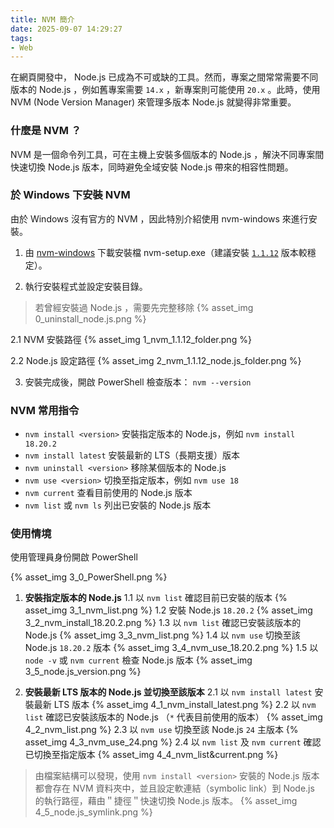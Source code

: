 ```yaml
---
title: NVM 簡介
date: 2025-09-07 14:29:27
tags:
- Web
---
```


在網頁開發中， Node.js 已成為不可或缺的工具。然而，專案之間常常需要不同版本的 Node.js ，例如舊專案需要 `14.x` ，新專案則可能使用 `20.x` 。此時，使用 NVM (Node Version Manager) 來管理多版本 Node.js 就變得非常重要。

### 什麼是 NVM ？

NVM 是一個命令列工具，可在主機上安裝多個版本的 Node.js ，解決不同專案間快速切換 Node.js 版本，同時避免全域安裝 Node.js 帶來的相容性問題。

### 於 Windows 下安裝 NVM

由於 Windows 沒有官方的 NVM ，因此特別介紹使用 nvm-windows 來進行安裝。

1. 由 [nvm-windows](https://github.com/coreybutler/nvm-windows/releases) 下載安裝檔 nvm-setup.exe（建議安裝 [`1.1.12`](https://github.com/coreybutler/nvm-windows/releases/tag/1.1.12) 版本較穩定）。

2. 執行安裝程式並設定安裝目錄。

  > 若曾經安裝過 Node.js ，需要先完整移除
  {% asset_img 0_uninstall_node.js.png %}

  2.1 NVM 安裝路徑
  {% asset_img 1_nvm_1.1.12_folder.png %}

  2.2 Node.js 設定路徑
  {% asset_img 2_nvm_1.1.12_node.js_folder.png %}

3. 安裝完成後，開啟 PowerShell 檢查版本：
  `nvm --version`

### NVM 常用指令

- `nvm install <version>` 安裝指定版本的 Node.js，例如 `nvm install 18.20.2`
- `nvm install latest` 安裝最新的 LTS（長期支援）版本
- `nvm uninstall <version>` 移除某個版本的 Node.js
- `nvm use <version>` 切換至指定版本，例如 `nvm use 18`
- `nvm current` 查看目前使用的 Node.js 版本
- `nvm list` 或 `nvm ls` 列出已安裝的 Node.js 版本

### 使用情境

使用管理員身份開啟 PowerShell

{% asset_img 3_0_PowerShell.png %}

1. **安裝指定版本的 Node.js**
  1.1 以 `nvm list` 確認目前已安裝的版本
  {% asset_img 3_1_nvm_list.png %}
  1.2 安裝 Node.js `18.20.2`
  {% asset_img 3_2_nvm_install_18.20.2.png %}
  1.3 以 `nvm list` 確認已安裝該版本的 Node.js
  {% asset_img 3_3_nvm_list.png %}
  1.4 以 `nvm use` 切換至該 Node.js `18.20.2` 版本
  {% asset_img 3_4_nvm_use_18.20.2.png %}
  1.5 以 `node -v` 或 `nvm current` 檢查 Node.js 版本
  {% asset_img 3_5_node.js_version.png %}

2. **安裝最新 LTS 版本的 Node.js 並切換至該版本**
  2.1 以 `nvm install latest` 安裝最新 LTS 版本
  {% asset_img 4_1_nvm_install_latest.png %}
  2.2 以 `nvm list` 確認已安裝該版本的 Node.js （`*` 代表目前使用的版本）
  {% asset_img 4_2_nvm_list.png %}
  2.3 以 `nvm use` 切換至該 Node.js `24` 主版本
  {% asset_img 4_3_nvm_use_24.png %}
  2.4 以 `nvm list` 及 `nvm current` 確認已切換至指定版本
  {% asset_img 4_4_nvm_list&current.png %}

  > 由檔案結構可以發現，使用 `nvm install <version>` 安裝的 Node.js 版本都會存在 NVM 資料夾中，並且設定軟連結（symbolic link）到 Node.js 的執行路徑，藉由＂捷徑＂快速切換 Node.js 版本。
  {% asset_img 4_5_node.js_symlink.png %}
